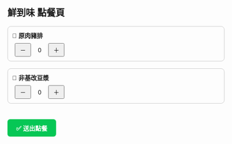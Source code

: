 <!DOCTYPE html>
<html lang="zh-Hant">
<head>
  <meta charset="UTF-8" />
  <title>鮮到味 點餐頁</title>
  <style>
    body {
      font-family: sans-serif;
      padding: 20px;
      max-width: 500px;
      margin: auto;
    }
    .item {
      margin-bottom: 16px;
      padding: 10px;
      border: 1px solid #ccc;
      border-radius: 8px;
    }
    .name {
      font-weight: bold;
      margin-bottom: 8px;
    }
    button {
      padding: 4px 10px;
      margin: 0 6px;
    }
    .qty {
      display: inline-block;
      width: 20px;
      text-align: center;
    }
    #lineBtn {
      display: inline-block;
      margin-top: 20px;
      background: #06c755;
      color: white;
      padding: 10px 20px;
      text-decoration: none;
      border-radius: 6px;
      font-weight: bold;
    }
  </style>
</head>
<body>
  <h2>鮮到味 點餐頁</h2>

  <div class="item">
    <div class="name">🐷 原肉豬排</div>
    <button onclick="changeQty('原肉豬排', -1)">－</button>
    <span class="qty" id="qty-原肉豬排">0</span>
    <button onclick="changeQty('原肉豬排', 1)">＋</button>
  </div>

  <div class="item">
    <div class="name">🧋 非基改豆漿</div>
    <button onclick="changeQty('非基改豆漿', -1)">－</button>
    <span class="qty" id="qty-非基改豆漿">0</span>
    <button onclick="changeQty('非基改豆漿', 1)">＋</button>
  </div>

  <a id="lineBtn" target="_blank">✅ 送出點餐</a>

  <script>
    const cart = {
      '原肉豬排': 0,
      '非基改豆漿': 0
    };

    function changeQty(name, delta) {
      cart[name] = Math.max(0, cart[name] + delta);
      document.getElementById('qty-' + name).textContent = cart[name];
      updateLineLink();
    }

    function updateLineLink() {
      let msg = '📦 鮮到味 訂單\\n';
      for (const [item, qty] of Object.entries(cart)) {
        if (qty > 0) {
          msg += `🐾 ${item} x${qty}\\n`;
        }
      }
      if (msg === '📦 鮮到味 訂單\\n') {
        msg = '您尚未選擇任何品項喔～';
      }

      msg = msg.replace(/\\\\n/g, '\\n').replace(/\\n/g, '\\n').replace(/\\n/g, '\n');
      const encodedMsg = encodeURIComponent(msg);
      const lineUrl = `https://line.me/R/oaMessage/@567ncwhd/?text=${encodedMsg}`;
      document.getElementById('lineBtn').href = lineUrl;
    }

    updateLineLink();
  </script>
</body>
</html>
